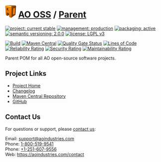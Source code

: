 # [<img src="ao-logo.png" alt="AO Logo" width="35" height="40">](https://github.com/ao-apps) [AO OSS](https://github.com/ao-apps/ao-oss) / [Parent](https://github.com/ao-apps/ao-oss-parent)

[![project: current stable](https://oss.aoapps.com/ao-badges/project-current-stable.svg)](https://aoindustries.com/life-cycle#project-current-stable)
[![management: production](https://oss.aoapps.com/ao-badges/management-production.svg)](https://aoindustries.com/life-cycle#management-production)
[![packaging: active](https://oss.aoapps.com/ao-badges/packaging-active.svg)](https://aoindustries.com/life-cycle#packaging-active)  
[![semantic versioning: 2.0.0](https://oss.aoapps.com/ao-badges/semver-2.0.0.svg)](http://semver.org/spec/v2.0.0.html)
[![license: LGPL v3](https://oss.aoapps.com/ao-badges/license-lgpl-3.0.svg)](https://www.gnu.org/licenses/lgpl-3.0)

[![Build](https://github.com/ao-apps/ao-oss-parent/workflows/Build/badge.svg?branch=master)](https://github.com/ao-apps/ao-oss-parent/actions?query=workflow%3ABuild)
[![Maven Central](https://maven-badges.herokuapp.com/maven-central/com.aoapps/ao-oss-parent/badge.svg)](https://maven-badges.herokuapp.com/maven-central/com.aoapps/ao-oss-parent)
[![Quality Gate Status](https://sonarcloud.io/api/project_badges/measure?branch=master&project=com.aoapps%3Aao-oss-parent&metric=alert_status)](https://sonarcloud.io/dashboard?branch=master&id=com.aoapps%3Aao-oss-parent)
[![Lines of Code](https://sonarcloud.io/api/project_badges/measure?branch=master&project=com.aoapps%3Aao-oss-parent&metric=ncloc)](https://sonarcloud.io/component_measures?branch=master&id=com.aoapps%3Aao-oss-parent&metric=ncloc)  
[![Reliability Rating](https://sonarcloud.io/api/project_badges/measure?branch=master&project=com.aoapps%3Aao-oss-parent&metric=reliability_rating)](https://sonarcloud.io/component_measures?branch=master&id=com.aoapps%3Aao-oss-parent&metric=Reliability)
[![Security Rating](https://sonarcloud.io/api/project_badges/measure?branch=master&project=com.aoapps%3Aao-oss-parent&metric=security_rating)](https://sonarcloud.io/component_measures?branch=master&id=com.aoapps%3Aao-oss-parent&metric=Security)
[![Maintainability Rating](https://sonarcloud.io/api/project_badges/measure?branch=master&project=com.aoapps%3Aao-oss-parent&metric=sqale_rating)](https://sonarcloud.io/component_measures?branch=master&id=com.aoapps%3Aao-oss-parent&metric=Maintainability)

Parent POM for all AO open-source software projects.

## Project Links
* [Project Home](https://oss.aoapps.com/parent/)
* [Changelog](https://oss.aoapps.com/parent/changelog)
* [Maven Central Repository](https://central.sonatype.com/artifact/com.aoapps/ao-oss-parent)
* [GitHub](https://github.com/ao-apps/ao-oss-parent)

## Contact Us
For questions or support, please [contact us](https://aoindustries.com/contact):

Email: [support@aoindustries.com](mailto:support@aoindustries.com)  
Phone: [1-800-519-9541](tel:1-800-519-9541)  
Phone: [+1-251-607-9556](tel:+1-251-607-9556)  
Web: https://aoindustries.com/contact
